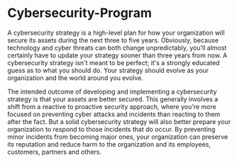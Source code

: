# Cybersecurity-Program
A cybersecurity strategy is a high-level plan for how your organization will secure its assets during the next three to five years. Obviously, because technology and cyber threats can both change unpredictably, you'll almost certainly have to update your strategy sooner than three years from now. A cybersecurity strategy isn't meant to be perfect; it's a strongly educated guess as to what you should do. Your strategy should evolve as your organization and the world around you evolve.


The intended outcome of developing and implementing a cybersecurity strategy is that your assets are better secured. This generally involves a shift from a reactive to proactive security approach, where you're more focused on preventing cyber attacks and incidents than reacting to them after the fact. But a solid cybersecurity strategy will also better prepare your organization to respond to those incidents that do occur. By preventing minor incidents from becoming major ones, your organization can preserve its reputation and reduce harm to the organization and its employees, customers, partners and others.
